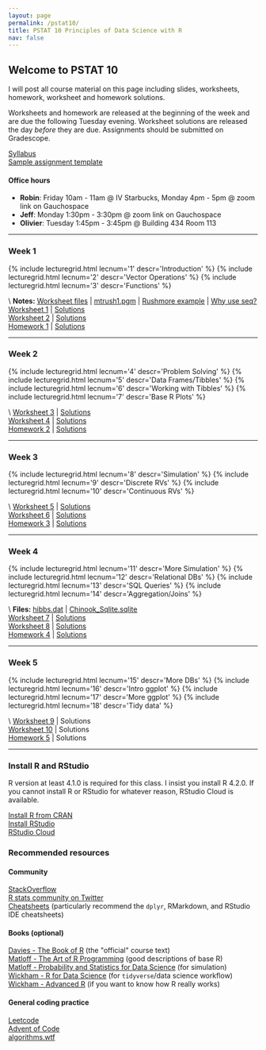 ```yaml
---
layout: page
permalink: /pstat10/
title: PSTAT 10 Principles of Data Science with R 
nav: false 
---
```


## Welcome to PSTAT 10

I will post all course material on this page including slides, worksheets, homework, 
worksheet and homework solutions.

Worksheets and homework are released at the beginning of the week and are due the following Tuesday evening.
Worksheet solutions are released the day *before* they are due.
Assignments should be submitted on Gradescope.

[Syllabus](/pstat10/syllabus.pdf)\
[Sample assignment template](/pstat10/assignment_template.Rmd)

#### Office hours
- **Robin**: Friday 10am - 11am @ IV Starbucks, Monday 4pm - 5pm @ zoom link on Gauchospace
- **Jeff**: Monday 1:30pm - 3:30pm @ zoom link on Gauchospace
- **Olivier**: Tuesday 1:45pm - 3:45pm @ Building 434 Room 113

***

### Week 1

<div class="grid">
  {% include lecturegrid.html lecnum='1' descr='Introduction' %}
  {% include lecturegrid.html lecnum='2' descr='Vector Operations' %}
  {% include lecturegrid.html lecnum='3' descr='Functions' %}
</div>

\\
**Notes:** [Worksheet files](/pstat10/assignments/week1_files.zip) \| [mtrush1.pgm](/pstat10/lectures/mtrush1.pgm) \| [Rushmore example](/pstat10/lectures/rushmore.html) \| [Why use seq?](/pstat10/lectures/why_use_seq.html) \
[Worksheet 1](/pstat10/assignments/ws1.pdf) \| [Solutions](/pstat10/assignments/ws1_sol.html)\
[Worksheet 2](/pstat10/assignments/ws2.pdf) \| [Solutions](/pstat10/assignments/ws2_sol.html)\
[Homework 1](/pstat10/assignments/hw1.pdf) \| [Solutions](/pstat10/assignments/hw1_sol.html)

***

### Week 2
<div class="grid">
  {% include lecturegrid.html lecnum='4' descr='Problem Solving' %}
  {% include lecturegrid.html lecnum='5' descr='Data Frames/Tibbles' %}
  {% include lecturegrid.html lecnum='6' descr='Working with Tibbles' %}
  {% include lecturegrid.html lecnum='7' descr='Base R Plots' %}
</div>

\\
[Worksheet 3](/pstat10/assignments/ws3.pdf) \| [Solutions](/pstat10/assignments/ws3_sol.html)\
[Worksheet 4](/pstat10/assignments/ws4.pdf) \| [Solutions](/pstat10/assignments/ws4_sol.html)\
[Homework 2](/pstat10/assignments/hw2.pdf) \| [Solutions](/pstat10/assignments/hw2_sol.html)

***

### Week 3
<div class="grid">
  {% include lecturegrid.html lecnum='8' descr='Simulation' %}
  {% include lecturegrid.html lecnum='9' descr='Discrete RVs' %}
  {% include lecturegrid.html lecnum='10' descr='Continuous RVs' %}
</div>

\\
[Worksheet 5](/pstat10/assignments/ws5.pdf) \| [Solutions](/pstat10/assignments/ws5_sol.html)\
[Worksheet 6](/pstat10/assignments/ws6.pdf) \| [Solutions](/pstat10/assignments/ws6_sol.html)\
[Homework 3](/pstat10/assignments/hw3.pdf) \| [Solutions](/pstat10/assignments/hw3_sol.html)

***

### Week 4
<div class="grid">
  {% include lecturegrid.html lecnum='11' descr='More Simulation' %}
  {% include lecturegrid.html lecnum='12' descr='Relational DBs' %}
  {% include lecturegrid.html lecnum='13' descr='SQL Queries' %}
  {% include lecturegrid.html lecnum='14' descr='Aggregation/Joins' %}
</div>

\\
**Files:** [hibbs.dat](/pstat10/lectures/Lec11_files/hibbs.dat) \| [Chinook_Sqlite.sqlite](/pstat10/lectures/Chinook_Sqlite.sqlite) \
[Worksheet 7](/pstat10/assignments/ws7.pdf) \| [Solutions](/pstat10/assignments/ws7_sol.html)\
[Worksheet 8](/pstat10/assignments/ws8.pdf) \| [Solutions](/pstat10/assignments/ws8_sol.html)\
[Homework 4](/pstat10/assignments/hw4.pdf) \| [Solutions](/pstat10/assignments/hw4_sol.html)

***

### Week 5
<div class="grid">
  {% include lecturegrid.html lecnum='15' descr='More DBs' %}
  {% include lecturegrid.html lecnum='16' descr='Intro ggplot' %}
  {% include lecturegrid.html lecnum='17' descr='More ggplot' %}
  {% include lecturegrid.html lecnum='18' descr='Tidy data' %}
</div>

\\
[Worksheet 9](/pstat10/assignments/ws9.pdf) \| Solutions\
[Worksheet 10](/pstat10/assignments/ws10.pdf) \| Solutions\
[Homework 5](/pstat10/assignments/hw5.pdf) \| Solutions

***

### **Install R and RStudio**
R version at least 4.1.0 is required for this class. I insist you install R 4.2.0.
If you cannot install R or RStudio for whatever reason, RStudio Cloud is available.

[Install R from CRAN](https://cran.r-project.org/)\
[Install RStudio](https://www.rstudio.com/products/rstudio/download/#download)\
[RStudio Cloud](https://rstudio.cloud/)

### **Recommended resources**
#### Community
[StackOverflow](https://stackoverflow.com/)\
[R stats community on Twitter](https://twitter.com/hashtag/rstats)\
[Cheatsheets](https://www.rstudio.com/resources/cheatsheets/) (particularly recommend the `dplyr`, RMarkdown, and RStudio IDE cheatsheets)

#### Books (optional)
[Davies - The Book of R](https://nostarch.com/bookofr) (the "official" course text)\
[Matloff - The Art of R Programming](https://nostarch.com/artofr.htm) (good descriptions of base R)\
[Matloff - Probability and Statistics for Data Science](https://www.routledge.com/Probability-and-Statistics-for-Data-Science-Math--R--Data/Matloff/p/book/9781138393295) (for simulation)\
[Wickham - R for Data Science](https://r4ds.had.co.nz/index.html) (for `tidyverse`/data science workflow)\
[Wickham - Advanced R](https://adv-r.hadley.nz/) (if you want to know how R really works)

#### General coding practice
[Leetcode](https://leetcode.com/)\
[Advent of Code](https://adventofcode.com/)\
[algorithms.wtf](http://algorithms.wtf/)